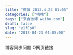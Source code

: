 ```yaml
---
title: "微博 2013.4.23 01:05"
categories: ["嘀咕"]
tags: ["来自微博 weibo.com"]
draft: false
slug: "y1fEp0"
date: "2013-04-23 01:05:00"
---
```


<p>博客同步问题 O网页链接 ​​​​</p>

